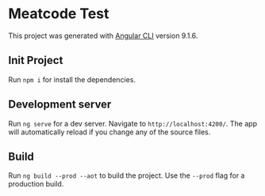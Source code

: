 # Meatcode Test

This project was generated with [Angular CLI](https://github.com/angular/angular-cli) version 9.1.6.

## Init Project

Run `npm i` for install the dependencies.

## Development server

Run `ng serve` for a dev server. Navigate to `http://localhost:4200/`. The app will automatically reload if you change any of the source files.

## Build

Run `ng build --prod --aot` to build the project. Use the `--prod` flag for a production build.

